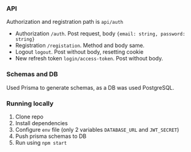 ### API

Authorization and registration path is `api/auth`

 - Authorization `/auth`. Post request, body `{email: string, password: string}`  
 - Registration `/registation`. Method and body same.  
 - Logout `logout`. Post without body, resetting cookie  
 - New refresh token `login/access-token`. Post without body.  

### Schemas and DB

Used Prisma to generate schemas, as a DB was used PostgreSQL.

### Running locally

1. Clone repo  
2. Install dependencies  
3. Configure `env` file (only 2 variables `DATABASE_URL` and `JWT_SECRET`)  
4. Push prisma schemas to DB  
5. Run using `npm start`